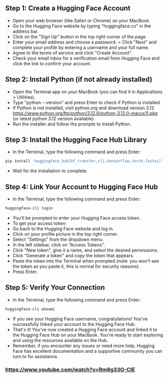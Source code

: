 ## Step 1: Create a Hugging Face Account
- Open your web browser (like Safari or Chrome) on your MacBook.
- Go to the Hugging Face website by typing "huggingface.co" in the address bar.
- Click on the "Sign Up" button in the top right corner of the page.
- Enter your email address and choose a password.
= Click "Next" and complete your profile by entering a username and your full name.
- Agree to the terms of service and click "Create Account".
- Check your email inbox for a verification email from Hugging Face and click the link to confirm your account.
## Step 2: Install Python (if not already installed)
- Open the Terminal app on your MacBook (you can find it in Applications > Utilities).
- Type "python --version" and press Enter to check if Python is installed.
- If Python is not installed, visit python.org and download version 3.12 https://www.python.org/ftp/python/3.12.0/python-3.12.0-macos11.pkg (or latest python 3.12 version available)
- Run the installer and follow the prompts to install Python.
## Step 3: Install the Hugging Face Hub Library
- In the Terminal, type the following command and press Enter:
```bash
pip install 'huggingface_hub[hf_transfer,cli,tensorflow,torch,fastai]'

```
- Wait for the installation to complete.
## Step 4: Link Your Account to Hugging Face Hub
- In the Terminal, type the following command and press Enter:
```bash
huggingface-cli login
```
- You'll be prompted to enter your Hugging Face access token.
- To get your access token:
- Go back to the Hugging Face website and log in.
- Click on your profile picture in the top right corner.
- Select "Settings" from the dropdown menu.
- In the left sidebar, click on "Access Tokens".
- Click "New token", give it a name, and select the desired permissions.
- Click "Generate a token" and copy the token that appears.
- Paste the token into the Terminal when prompted (note: you won't see the token as you paste it, this is normal for security reasons).
- Press Enter.
## Step 5: Verify Your Connection
- In the Terminal, type the following command and press Enter:
```bash
huggingface-cli whoami
```
- If you see your Hugging Face username, congratulations! You've successfully linked your account to the Hugging Face Hub.
- That's it! You've now created a Hugging Face account and linked it to the Hugging Face Hub on your MacBook. You're ready to start exploring and using the resources available on the Hub.
- Remember, if you encounter any issues or need more help, Hugging Face has excellent documentation and a supportive community you can turn to for assistance.

### https://www.youtube.com/watch?v=Rm8g33O-ClE 

